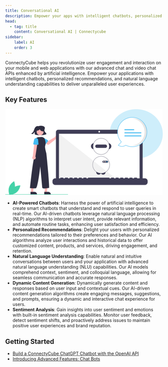 ```yaml
---
title: Conversational AI
description: Empower your apps with intelligent chatbots, personalized recommendations, natural language understanding capabilities to deliver peerless user experiences.
head:
  - tag: title
    content: Conversational AI | Connectycube
sidebar: 
    label: AI
    order: 3
---
```


ConnectyCube helps you revolutionize user engagement and interaction on your mobile and web applications with our advanced chat and video chat APIs enhanced by artificial intelligence. Empower your applications with intelligent chatbots, personalized recommendations, and natural language understanding capabilities to deliver unparalleled user experiences.


## Key Features

![Android Messenger Chat and Video Chat code sample](../../../assets/ai/AI.svg)

- **AI-Powered Chatbots**: Harness the power of artificial intelligence to create smart chatbots that understand and respond to user queries in real-time. Our AI-driven chatbots leverage natural language processing (NLP) algorithms to interpret user intent, provide relevant information, and automate routine tasks, enhancing user satisfaction and efficiency.
- **Personalized Recommendations**: Delight your users with personalized recommendations tailored to their preferences and behavior. Our AI algorithms analyze user interactions and historical data to offer customized content, products, and services, driving engagement, and retention.
- **Natural Language Understanding**: Enable natural and intuitive conversations between users and your application with advanced natural language understanding (NLU) capabilities. Our AI models comprehend context, sentiment, and colloquial language, allowing for seamless communication and accurate responses.
- **Dynamic Content Generation**: Dynamically generate content and responses based on user input and contextual cues. Our AI-driven content generation algorithms create engaging messages, suggestions, and prompts, ensuring a dynamic and interactive chat experience for users.
- **Sentiment Analysis**: Gain insights into user sentiment and emotions with built-in sentiment analysis capabilities. Monitor user feedback, detect sentiment shifts, and proactively address issues to maintain positive user experiences and brand reputation.

## Getting Started

- [Build a ConnectyCube ChatGPT Chatbot with the OpenAI API](https://connectycube.com/2023/01/17/build-a-connectycube-chatgpt-chatbot-with-the-openai-api/)
- [Introducing Advanced Features: Chat Bots](https://connectycube.com/2023/11/14/introducing-advanced-features-chat-bots/)

